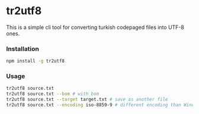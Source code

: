 # tr2utf8

This is a simple cli tool for converting turkish codepaged files into UTF-8 ones.

### Installation
```sh
npm install -g tr2utf8
```

### Usage
```sh
tr2utf8 source.txt
tr2utf8 source.txt --bom # with bom
tr2utf8 source.txt --target target.txt # save as another file
tr2utf8 source.txt --encoding iso-8859-9 # different encoding than Windows-1254
```
